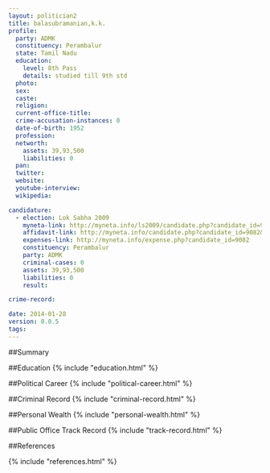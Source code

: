 ```yaml
---
layout: politician2
title: balasubramanian,k.k.
profile: 
  party: ADMK
  constituency: Perambalur
  state: Tamil Nadu
  education: 
    level: 8th Pass
    details: studied till 9th std
  photo: 
  sex: 
  caste: 
  religion: 
  current-office-title: 
  crime-accusation-instances: 0
  date-of-birth: 1952
  profession: 
  networth: 
    assets: 39,93,500
    liabilities: 0
  pan: 
  twitter: 
  website: 
  youtube-interview: 
  wikipedia: 

candidature: 
  - election: Lok Sabha 2009
    myneta-link: http://myneta.info/ls2009/candidate.php?candidate_id=9082
    affidavit-link: http://myneta.info/candidate.php?candidate_id=9082&scan=original
    expenses-link: http://myneta.info/expense.php?candidate_id=9082
    constituency: Perambalur 
    party: ADMK
    criminal-cases: 0
    assets: 39,93,500
    liabilities: 0
    result:  

crime-record: 

date: 2014-01-28
version: 0.0.5
tags: 
---
```

##Summary


##Education
{% include "education.html" %}


##Political Career
{% include "political-career.html" %}


##Criminal Record
{% include "criminal-record.html" %}


##Personal Wealth
{% include "personal-wealth.html" %}


##Public Office Track Record
{% include "track-record.html" %}


##References


{% include "references.html" %}